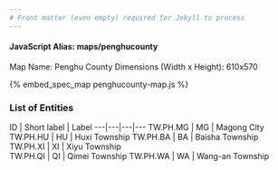 ```yaml
---
# Front matter (even empty) required for Jekyll to process
---
```


#### JavaScript Alias: maps/penghucounty

Map Name: Penghu County
Dimensions (Width x Height): 610x570



{% embed_spec_map penghucounty-map.js %}

### List of Entities

ID | Short label | Label
---|---|---|---
TW.PH.MG | MG | Magong City
TW.PH.HU | HU | Huxi Township
TW.PH.BA | BA | Baisha Township
TW.PH.XI | XI | Xiyu Township		
TW.PH.QI | QI | Qimei Township
TW.PH.WA | WA | Wang-an Township
